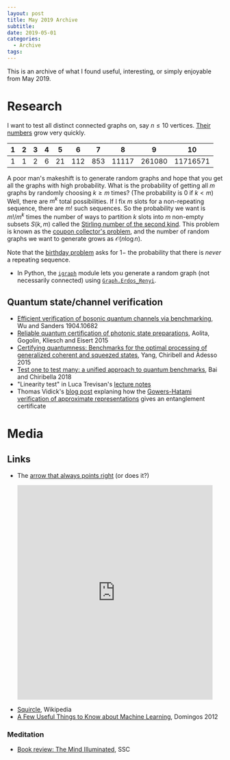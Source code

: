 ```yaml
---
layout: post
title: May 2019 Archive
subtitle:
date: 2019-05-01
categories:
  - Archive
tags:
---
```


This is an archive of what I found useful, interesting, or simply enjoyable from May 2019.

# Research

I want to test all distinct connected graphs on, say $n \le 10$ vertices. [Their numbers](http://garsia.math.yorku.ca/~zabrocki/math3260w03/nall.html) grow very quickly.

|1|2|3|4|5|6|7|8|9|10|
|-|-|-|-|-|-|-|-|-|--|
|1|1|2|6|21|112|853|11117|261080|11716571|


A poor man's makeshift is to generate random graphs and hope that you get all the graphs with high probability. What is the probability of getting all $m$ graphs by randomly choosing $k \ge m$ times? (The probability is 0 if $k<m$) Well, there are $m^k$ total possibilities. If I fix $m$ slots for a non-repeating sequence, there are $m!$ such sequences. So the probability we want is
$m!/m^k$
times the number of ways to partition $k$ slots into $m$ non-empty subsets $S(k,m)$ called the [Stirling number of the second kind](https://en.wikipedia.org/wiki/Stirling_numbers_of_the_second_kind). This problem is known as the [coupon collector's problem](https://en.wikipedia.org/wiki/Coupon_collector%27s_problem), and the number of random graphs we want to generate grows as $\mathcal{O}(n\log n)$.

Note that the [birthday problem](https://en.wikipedia.org/wiki/Birthday_problem) asks for $1-$ the probability that there is *never* a repeating sequence.
- In Python, the [`igraph`](https://igraph.org/) module lets you generate a random graph (not necessarily connected) using [`Graph.Erdos_Renyi`](https://igraph.org/python/doc/igraph.GraphBase-class.html#Erdos_Renyi).

## Quantum state/channel verification

- [Efficient verification of bosonic quantum channels via benchmarking](https://arxiv.org/abs/1904.10682), Wu and Sanders 1904.10682
- [Reliable quantum certification of photonic state preparations](https://arxiv.org/abs/1407.4817), Aolita, Gogolin, Kliesch and Eisert 2015
- [Certifying quantumness: Benchmarks for the optimal processing of generalized coherent and squeezed states](http://arxiv.org/abs/1407.4133), Yang, Chiribell and Adesso 2015
- [Test one to test many: a unified approach to quantum benchmarks](http://arxiv.org/abs/1711.10240), Bai and Chiribella 2018
- "Linearity test" in Luca Trevisan's [lecture notes](https://people.eecs.berkeley.edu/~luca/notes/complexitynotes02.pdf)
- Thomas Vidick's [blog post](https://mycqstate.wordpress.com/2017/06/28/pauli-braiding/) explaning how the [Gowers-Hatami verification of approximate representations](https://arxiv.org/abs/1510.04085) gives an entanglement certificate

# Media

## Links

- The [arrow that always points right](https://pdfs.semanticscholar.org/0d13/52cd6ad3afcb90edd05b398ee3c8a466fb3d.pdf) (or does it?)

<center>
<iframe src='https://gfycat.com/ifr/sadgoodnaturedgecko' frameborder='0' scrolling='no' allowfullscreen width='456' height='500'></iframe><p>
</center>

- [Squircle](https://en.wikipedia.org/wiki/Squircle), Wikipedia
- [A Few Useful Things to Know about Machine Learning](https://homes.cs.washington.edu/~pedrod/papers/cacm12.pdf), Domingos  2012

### Meditation

- [Book review: The Mind Illuminated](https://slatestarcodex.com/2018/11/28/book-review-the-mind-illuminated/), SSC
